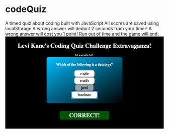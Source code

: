 # codeQuiz

A timed quiz about coding built with JavaScript
All scores are saved using localStorage
A wrong answer will deduct 2 seconds from your timer!
A wrong answer will cost you 1 point!
Run out of time and the game will end.
<img src="assets/images/Screenshot.png">
